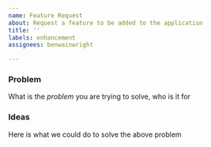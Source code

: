 ```yaml
---
name: Feature Request
about: Request a feature to be added to the application
title: ''
labels: enhancement
assignees: benwainwright

---
```


### Problem

What is the *problem* you are trying to solve, who is it for

### Ideas

Here is what we could do to solve the above problem
